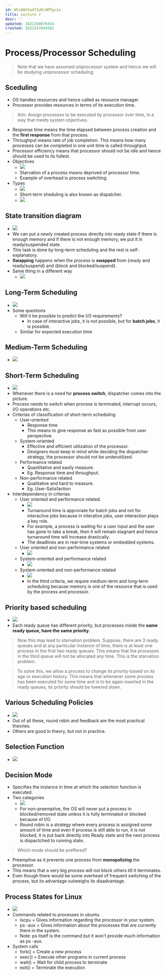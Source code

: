 ```yaml
---
id: W5zAQXSad7ZwRrAMTgu1a
title: Lecture 7
desc: ''
updated: 1631260876454
created: 1631247844382
---
```


# Process/Processor Scheduling

> Note that we have assumed uniprocessor system and hence we will be studying uniprocessor scheduling

## Sceduling
* OS handles resources and hence called as resource manager.
* Processor provides resources in terms of its execution time.
> Aim: Assign processes to be executed by processor over time, in a way that meets system objectives.

* Response time means the time elapsed between process creation and the **first response** from that process.
* Throughput means rate of job completion. This means how many processes can be completed in one unit time is called throughput.
* Processor efficiency means that processor should not be idle and hence should be used to its fullest.
* Objectives
    * ![](/assets/images/2021-09-10-10-00-58.png)
    * Starvation of a process means deprived of processor time.
    * Example of overhead is process switching.
* Types
    * ![](/assets/images/2021-09-10-10-03-11.png)
    * Short-term sheduling is also known as dispatcher.
    * ![](/assets/images/2021-09-10-10-04-24.png)

## State transition diagram
* ![](/assets/images/2021-09-10-10-05-29.png)
* We can put a newly created process directly into ready state if there is enough memory and if there is not enough memory, we put it in ready/suspended state.
* This task is done by long-term scheduling and the rest is self-explanatory.
* **Swapping** happens when the process is **swapped** from {ready and ready/suspend} and {block and blocked/suspend}.
* Same thing in a different way
    * ![](/assets/images/2021-09-10-10-13-06.png)

## Long-Term Scheduling
* ![](/assets/images/2021-09-10-10-13-29.png)
* Some questions
    * Will it be possible to predict the I/O requirements?
        * In case of interactive jobs, it is not possible, but for **batch jobs**, it is possible.
    * Similar for expected execution time

## Medium-Term Scheduling
* ![](/assets/images/2021-09-10-10-17-23.png)

## Short-Term Scheduling
* ![](/assets/images/2021-09-10-10-17-45.png)
* Whenever there is a need for **process switch**, dispatcher comes into the picture.
* Process needs to switch when process is terminated, interrupt occurs, I/O operations etc.
* Criterias of classification of short-term scheduling
    * User-oriented
        * Response time
        * This means to give response as fast as possible from user perspective.
    * System-oriented
        * Effective and efficient utilization of the processor.
        * Designers must keep in mind while deciding the dispatcher strategy, the processor should not be underutilized.
    * Performance related
        * Quantitative and easily measure.
        * Eg. Response time and throughput.
    * Non-performance related
        * Qualitative and hard to measure.
        * Eg. User-Satisfaction
* Interdependency in criterias
    * User oriented and performance related.
        * ![](/assets/images/2021-09-10-10-29-24.png)
        * Turnaround time is approriate for batch jobs and not for interactive jobs because in interative jobs, user interaction plays a key role. 
        * For example, a process is waiting for a user input and the user has gone to take a break, then it will remain stagnant and hence turnaround time will increase drastically.
        * The deadlines are in real-time systems or embedded systems.
    * User oriented and non-performance related
        * ![](/assets/images/2021-09-10-10-39-44.png)
    * System-oriented and performance related
        * ![](/assets/images/2021-09-10-10-40-58.png)
    * System-oriented and non-performance related
        * ![](/assets/images/2021-09-10-10-43-31.png)
        * In the third criteria, we require medium-term and long-term scheduling because memory is one of the resource that is used by the process and processor.

## Priority based scheduling
* ![](/assets/images/2021-09-10-10-45-56.png)
* Each ready queue has different priority, but processes inside the **same ready queue, have the same priority.**

> Now this may lead to starvation problem. Suppose, there are 3 ready queues and at any particular instance of time, there is at least one process in the first two ready queues. This means that the processes in the third queue will not be allocated any time. This is the starvation problem. 

> To solve this, we allow a process to change its priority-based on its age or execution history. This means that whenever some process has been executed for some time and is to be again inserted in the ready queues, its priority should be lowered down.

## Various Scheduling Policies
* ![](/assets/images/2021-09-10-10-55-01.png)
* Out of all these, round robin and feedback are the most practical theories.
* Others are good in theory, but not in practice.

## Selection Function
* ![](/assets/images/2021-09-10-10-56-15.png)

## Decision Mode
* Specifies the instance in time at which the selection function is executed.
* Two categories
    * ![](/assets/images/2021-09-10-11-00-20.png)
    * For non-preemptive, the OS will never put a process in blocked/removed state unless it is fully terminated or blocked because of I/O.
    * Round robin is a strategy where every process is assigned some amount of time and even if process is still able to run, it is not blocked, it is put back directly into Ready state and the next process is dispactched to running state.

> Which mode should be preffered?
* Preemptive as it prevents one process from **monopolizing** the processor.
* This means that a very big process will not block others till it iterminates.
* Even though there would be some overhead of frequent switching of the process, but its advantage outweighs its disadvantage.

## Process States for Linux
* ![](/assets/images/2021-09-10-13-24-18.png)
* Commands related to processes in ubuntu
    * lscpu = Gives information regarding the processor in your system.
    * ps -aux = Gives information about the processes that are currently there in the system.
    * Note: ps itself is the command but it won't provide much information as ps -aux.
* System calls
    * fork() = Create a new process
    * exec() = Execute other programs in current process
    * wait() = Wait for child process to terminate
    * exit() = Terminate the execution
